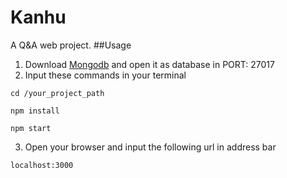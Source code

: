# Kanhu
A Q&A web project.
##Usage
1. Download [Mongodb](https://www.mongodb.com/) and open it as database in PORT: 27017
2. Input these commands in your terminal

`cd /your_project_path`

`npm install`

`npm start`

3. Open your browser and input the following url in address bar

`localhost:3000`


